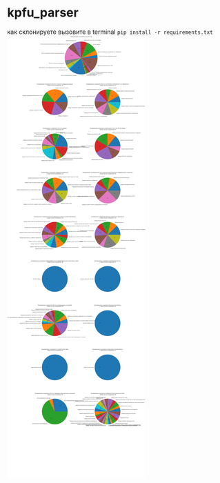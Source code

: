 # kpfu_parser

как склонируете вызовите в terminal `pip install -r requirements.txt`
<img src='ploted_data.png'>
